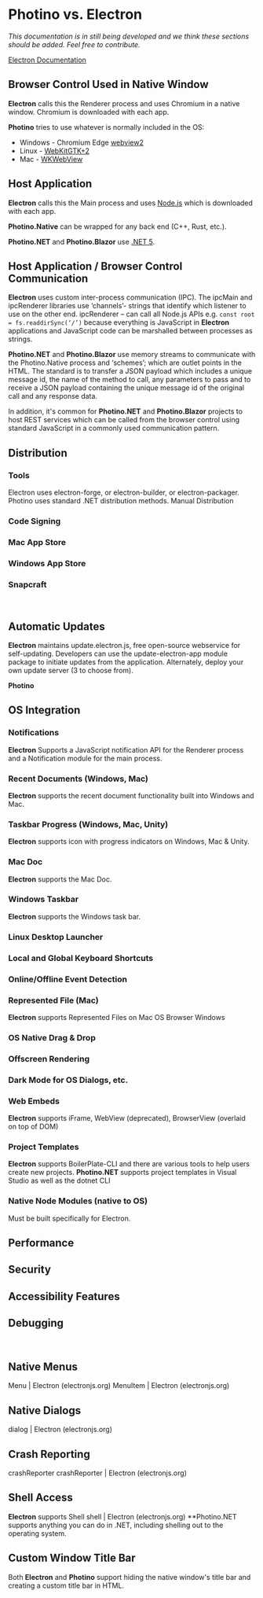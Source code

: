 # Photino vs. Electron

*This documentation is in still being developed and we think these sections should be added. Feel free to contribute.*

[Electron Documentation]( https://electronjs.org/docs )

## Browser Control Used in Native Window
**Electron** calls this the Renderer process and uses Chromium in a native window. Chromium is downloaded with each app. 

**Photino** tries to use whatever is normally included in the OS: 
* Windows - Chromium Edge [webview2]( https://docs.microsoft.com/en-us/microsoft-edge/webview2/?ranMID=24542&ranEAID=je6NUbpObpQ&ranSiteID=je6NUbpObpQ-T5b4unLww4VC4k9j9e_XIQ&epi=je6NUbpObpQ-T5b4unLww4VC4k9j9e_XIQ&irgwc=1&OCID=AID2000142_aff_7593_1243925&tduid=(ir__jmet23akugkftm1hkk0sohzibm2xpj1pijghddor00)(7593)(1243925)(je6NUbpObpQ-T5b4unLww4VC4k9j9e_XIQ)()&irclickid=_jmet23akugkftm1hkk0sohzibm2xpj1pijghddor00 ) 
* Linux - [WebKitGTK+2]( https://webkitgtk.org/ ) 
* Mac - [WKWebView]( https://developer.apple.com/documentation/webkit/wkwebview )

## Host Application
**Electron** calls this the Main process and uses [Node.js]( https://nodejs.org/en/ ) which is downloaded with each app. 

**Photino.Native** can be wrapped for any back end (C++, Rust, etc.).

**<span>Photino.</span>NET** and **Photino.Blazor** use [.NET 5]( https://dotnet.microsoft.com/ ).

## Host Application / Browser Control Communication
**Electron** uses custom inter-process communication (IPC). The ipcMain and ipcRenderer libraries use ‘channels’- strings that identify which listener to use on the other end. ipcRenderer – can call all Node.js APIs e.g. `const root = fs.readdirSync(‘/’)` because everything is JavaScript in **Electron** applications and JavaScript code can be marshalled between processes as strings.

**<span>Photino.</span>NET** and **Photino.Blazor** use memory streams to communicate with the Photino.Native process and ‘schemes’; which are outlet points in the HTML. The standard is to transfer a JSON payload which includes a unique message id, the name of the method to call, any parameters to pass and to receive a JSON payload containing the unique message id of the original call and any response data.

In addition, it's common for **<span>Photino.</span>NET** and **Photino.Blazor** projects to host REST services which can be called from the browser control using standard JavaScript in a commonly used communication pattern.
<br>

## Distribution
### Tools
Electron uses electron-forge, or electron-builder, or electron-packager. Photino uses standard .NET distribution methods.
Manual Distribution

### Code Signing

### Mac App Store

### Windows App Store

### Snapcraft
<br>

## Automatic Updates
**Electron** maintains update.electron.js, free open-source webservice for self-updating. Developers can use the update-electron-app module package to initiate updates from the application. Alternately, deploy your own update server (3 to choose from). 

**Photino**
<br>

## OS Integration
### Notifications
**Electron** Supports a JavaScript notification API for the Renderer process and a Notification module for the main process.

### Recent Documents (Windows, Mac)
**Electron** supports the recent document functionality built into Windows and Mac.

### Taskbar Progress (Windows, Mac, Unity)
**Electron** supports icon with progress indicators on Windows, Mac & Unity.

### Mac Doc
**Electron** supports the Mac Doc.

### Windows Taskbar
**Electron** supports the Windows task bar.

### Linux Desktop Launcher

### Local and Global Keyboard Shortcuts

### Online/Offline Event Detection

### Represented File (Mac)
**Electron** supports Represented Files on Mac OS Browser Windows

### OS Native Drag & Drop

### Offscreen Rendering

### Dark Mode for OS Dialogs, etc.

### Web Embeds
**Electron** supports iFrame, WebView (deprecated), BrowserView (overlaid on top of DOM)

### Project Templates
**Electron** supports BoilerPlate-CLI and there are various tools to help users create new projects.
**<span>Photino.</span>NET** supports project templates in Visual Studio as well as the dotnet CLI

### Native Node Modules (native to OS)
Must be built specifically for Electron. 

## Performance

## Security

## Accessibility Features

## Debugging
<br>

## Native Menus
Menu | Electron (electronjs.org)  MenuItem | Electron (electronjs.org)

## Native Dialogs
dialog | Electron (electronjs.org)

## Crash Reporting
crashReporter
crashReporter | Electron (electronjs.org)

## Shell Access
**Electron** supports Shell shell | Electron (electronjs.org)
**<span>Photino.</span>NET supports anything you can do in .NET, including shelling out to the operating system.

## Custom Window Title Bar
Both **Electron** and **Photino** support hiding the native window's title bar and creating a custom title bar in HTML.
